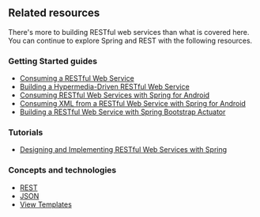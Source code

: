 ## Related resources

There's more to building RESTful web services than what is covered here. You can continue to explore Spring and REST with the following resources.

### Getting Started guides

* [Consuming a RESTful Web Service][gs-consuming-rest]
* [Building a Hypermedia-Driven RESTful Web Service][gs-rest-hateoas]
* [Consuming RESTful Web Services with Spring for Android][gs-consuming-rest-android]
* [Consuming XML from a RESTful Web Service with Spring for Android][gs-consuming-rest-xml-android]
* [Building a RESTful Web Service with Spring Bootstrap Actuator][gs-actuator-service]

[gs-consuming-rest]: /guides/gs/consuming-rest/
[gs-consuming-rest-android]: /guides/gs/consuming-rest-android/
[gs-rest-hateoas]: /guides/gs/rest-hateoas/
[gs-consuming-rest-xml-android]: /guides/gs/consuming-rest-xml-android/
[gs-actuator-service]: /guides/gs/actuator-service/

### Tutorials

* [Designing and Implementing RESTful Web Services with Spring][tut-rest]

[tut-rest]: /guides/tutorials/rest

### Concepts and technologies

* [REST][u-rest]
* [JSON][u-json]
* [View Templates][u-view-templates]

[u-rest]: /understanding/REST
[u-json]: /understanding/JSON
[u-view-templates]: /understanding/view-templates
